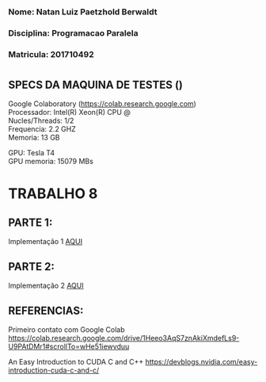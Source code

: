 ### Nome: Natan Luiz Paetzhold Berwaldt
### Disciplina: Programacao Paralela
### Matricula: 201710492

#  

## SPECS DA MAQUINA DE TESTES  ()
  
  Google Colaboratory (https://colab.research.google.com)  
  Processador:    Intel(R) Xeon(R) CPU @   
  Nucles/Threads:  1/2  
  Frequencia:  2.2 GHZ   
  Memoria:    13 GB  
  
  GPU: Tesla T4  
  GPU memoria: 15079 MBs   
  
    
      

# TRABALHO 8

## PARTE 1:

  Implementação 1 [AQUI](wavecuda1.cu)
  
  
## PARTE 2:

  Implementação 2 [AQUI](wavecuda2.cu)
  
## REFERENCIAS:

Primeiro contato com Google Colab
https://colab.research.google.com/drive/1Heeo3AqS7znAkiXmdefLs9-U9PAtDMr1#scrollTo=wHe51iewvduu

An Easy Introduction to CUDA C and C++
https://devblogs.nvidia.com/easy-introduction-cuda-c-and-c/
